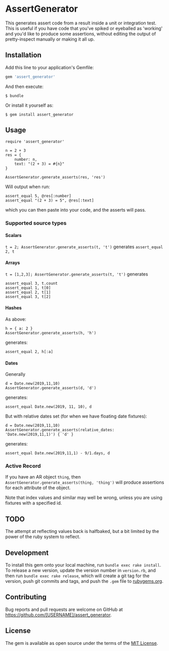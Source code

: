# AssertGenerator

This generates assert code from a result inside a unit or integration test.
This is useful if you have code that you've spiked or eyeballed as 'working' and you'd like to produce some assertions,
without editing the output of pretty-inspect manually or making it all up.

## Installation

Add this line to your application's Gemfile:

```ruby
gem 'assert_generator'
```

And then execute:

    $ bundle

Or install it yourself as:

    $ gem install assert_generator

## Usage

```
require 'assert_generator'

n = 2 + 3
res = {
    number: n,
    text: "(2 + 3) = #{n}"
}

AssertGenerator.generate_asserts(res, 'res')
```

Will output when run:

```
assert_equal 5, @res[:number]
assert_equal "(2 + 3) = 5", @res[:text]
```

which you can then paste into your code, and the asserts will pass.

### Supported source types

#### Scalars

`t = 2; AssertGenerator.generate_asserts(t, 't')` generates `assert_equal 2, t`

#### Arrays
`t = [1,2,3]; AssertGenerator.generate_asserts(t, 't')`
generates
```
assert_equal 3, t.count
assert_equal 1, t[0]
assert_equal 2, t[1]
assert_equal 3, t[2]
```

#### Hashes

As above:
```
h = { a: 2 }
AssertGenerator.generate_asserts(h, 'h')
```

generates:

```
assert_equal 2, h[:a]
```

#### Dates

Generally
```
d = Date.new(2019,11,10)
AssertGenerator.generate_asserts(d, 'd')
```
generates:
```
assert_equal Date.new(2019, 11, 10), d
```

But with relative dates set (for when we have floating date fixtures):
```
d = Date.new(2019,11,10)
AssertGenerator.generate_asserts(relative_dates: 'Date.new(2019,11,1)') { 'd' }
```
generates:
```
assert_equal Date.new(2019,11,1) - 9/1.days, d
```
 
### Active Record

If you have an AR object `thing`, then `AssertGenerator.generate_asserts(thing, 'thing')`
will produce assertions for each attribute of the object.

Note that index values and similar may well be wrong, unless you are using fixtures with a specified id. 

## TODO

The attempt at reflecting values back is halfbaked, but a bit limited by the power of the ruby system to reflect.

## Development

To install this gem onto your local machine, run `bundle exec rake install`. To release a new version, update the version number in `version.rb`, and then run `bundle exec rake release`, which will create a git tag for the version, push git commits and tags, and push the `.gem` file to [rubygems.org](https://rubygems.org).

## Contributing

Bug reports and pull requests are welcome on GitHub at https://github.com/[USERNAME]/assert_generator.

## License

The gem is available as open source under the terms of the [MIT License](https://opensource.org/licenses/MIT).
